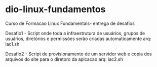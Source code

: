 # dio-linux-fundamentos
Curso de Formacao Linux Fundamentals- entrega de desafios

Desafio1 - Script onde toda a infraestrutura de usuários, grupos de usuários, diretórios e permissões serão criadas automaticamente
arq: iac1.sh    

Desafio2 - Script de provisionamento de um servidor web e copia dos arquivos do site para o diretoro da aplcacao arq: iac2.sh
